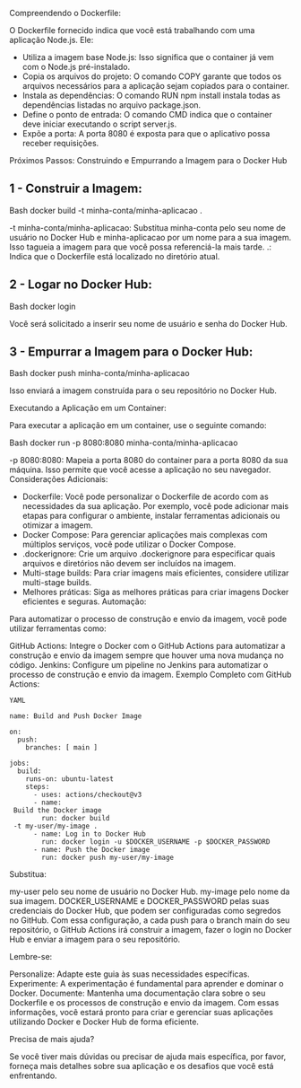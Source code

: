 Compreendendo o Dockerfile:

O Dockerfile fornecido indica que você está trabalhando com uma aplicação Node.js. Ele:

- Utiliza a imagem base Node.js: Isso significa que o container já vem com o Node.js pré-instalado.
- Copia os arquivos do projeto: O comando COPY garante que todos os arquivos necessários para a aplicação sejam copiados para o container.
- Instala as dependências: O comando RUN npm install instala todas as dependências listadas no arquivo package.json.
- Define o ponto de entrada: O comando CMD indica que o container deve iniciar executando o script server.js.
- Expõe a porta: A porta 8080 é exposta para que o aplicativo possa receber requisições.

Próximos Passos: Construindo e Empurrando a Imagem para o Docker Hub

1 - Construir a Imagem: 
---

Bash
docker build -t minha-conta/minha-aplicacao .

-t minha-conta/minha-aplicacao: Substitua minha-conta pelo seu nome de usuário no Docker Hub e minha-aplicacao por um nome para a sua imagem. Isso tagueia a imagem para que você possa referenciá-la mais tarde.
.: Indica que o Dockerfile está localizado no diretório atual.

2 - Logar no Docker Hub:
---
Bash
docker login


Você será solicitado a inserir seu nome de usuário e senha do Docker Hub.

3 - Empurrar a Imagem para o Docker Hub:
---
Bash
docker push minha-conta/minha-aplicacao


Isso enviará a imagem construída para o seu repositório no Docker Hub.

Executando a Aplicação em um Container:

Para executar a aplicação em um container, use o seguinte comando:

Bash
docker run -p 8080:8080 minha-conta/minha-aplicacao

-p 8080:8080: Mapeia a porta 8080 do container para a porta 8080 da sua máquina. Isso permite que você acesse a aplicação no seu navegador.
Considerações Adicionais:

- Dockerfile: Você pode personalizar o Dockerfile de acordo com as necessidades da sua aplicação. Por exemplo, você pode adicionar mais etapas para configurar o ambiente, instalar ferramentas adicionais ou otimizar a imagem.
- Docker Compose: Para gerenciar aplicações mais complexas com múltiplos serviços, você pode utilizar o Docker Compose.
- .dockerignore: Crie um arquivo .dockerignore para especificar quais arquivos e diretórios não devem ser incluídos na imagem.
- Multi-stage builds: Para criar imagens mais eficientes, considere utilizar multi-stage builds.
- Melhores práticas: Siga as melhores práticas para criar imagens Docker eficientes e seguras.
Automação:

Para automatizar o processo de construção e envio da imagem, você pode utilizar ferramentas como:

GitHub Actions: Integre o Docker com o GitHub Actions para automatizar a construção e envio da imagem sempre que houver uma nova mudança no código.
Jenkins: Configure um pipeline no Jenkins para automatizar o processo de construção e envio da imagem.
Exemplo Completo com GitHub Actions:

````
YAML

name: Build and Push Docker Image

on:
  push:
    branches: [ main ]

jobs:
  build:
    runs-on: ubuntu-latest
    steps:
      - uses: actions/checkout@v3
      - name:   
 Build the Docker image
        run: docker build   
 -t my-user/my-image .
      - name: Log in to Docker Hub
        run: docker login -u $DOCKER_USERNAME -p $DOCKER_PASSWORD
      - name: Push the Docker image
        run: docker push my-user/my-image 
````

Substitua:

my-user pelo seu nome de usuário no Docker Hub.
my-image pelo nome da sua imagem.
DOCKER_USERNAME e DOCKER_PASSWORD pelas suas credenciais do Docker Hub, que podem ser configuradas como segredos no GitHub.
Com essa configuração, a cada push para o branch main do seu repositório, o GitHub Actions irá construir a imagem, fazer o login no Docker Hub e enviar a imagem para o seu repositório.

Lembre-se:

Personalize: Adapte este guia às suas necessidades específicas.
Experimente: A experimentação é fundamental para aprender e dominar o Docker.
Documente: Mantenha uma documentação clara sobre o seu Dockerfile e os processos de construção e envio da imagem.
Com essas informações, você estará pronto para criar e gerenciar suas aplicações utilizando Docker e Docker Hub de forma eficiente.

Precisa de mais ajuda?

Se você tiver mais dúvidas ou precisar de ajuda mais específica, por favor, forneça mais detalhes sobre sua aplicação e os desafios que você está enfrentando.
